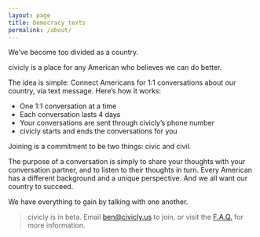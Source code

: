 ```yaml
---
layout: page
title: Democracy texts
permalink: /about/
---
```


We’ve become too divided as a country.

civicly is a place for any American who believes we can do better.

The idea is simple: Connect Americans for 1:1 conversations about our country, via
text message. Here’s how it works:

  - One 1:1 conversation at a time
  - Each conversation lasts 4 days
  - Your conversations are sent through civicly’s phone number
  - civicly starts and ends the conversations for you

Joining is a commitment to be two things: civic and civil.

The purpose of a conversation is simply to share your thoughts with your conversation
partner, and to listen to their thoughts in turn. Every American has a different
background and a unique perspective. And we all want our country to succeed.

We have everything to gain by talking with one another.

> civicly is in beta. Email [ben@civicly.us][] to join, or visit the [F.A.Q.][] for
  more information.

[ben@civicly.us]: mailto:ben@civicly.us
[F.A.Q.]: /faq
